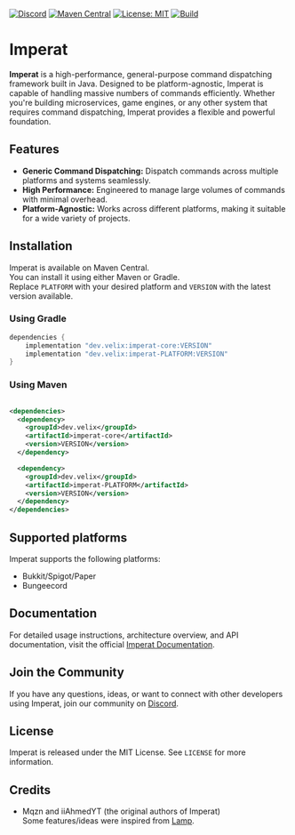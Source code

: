 [![Discord](https://discord.com/api/guilds/1285395980610568192/widget.png)](https://discord.gg/ZwSF6xZFdU)
[![Maven Central](https://img.shields.io/maven-metadata/v/https/repo1.maven.org/maven2/dev/velix/imperat-core/maven-metadata.xml.svg?label=maven%20central&colorB=brightgreen)](https://search.maven.org/artifact/dev.velix/imperat-core)
[![License: MIT](https://img.shields.io/badge/License-MIT-yellow.svg)](https://opensource.org/licenses/MIT)
[![Build](https://github.com/VelixDevelopments/Imperat/actions/workflows/build.yml/badge.svg)](https://github.com/VelixDevelopments/Imperat/actions/workflows/build.yml)
# Imperat

**Imperat** is a high-performance, general-purpose command dispatching framework built in Java.
Designed to be platform-agnostic, Imperat is capable of handling massive numbers of commands efficiently.
Whether you're building microservices, game engines, or any other system that requires command dispatching,
Imperat provides a flexible and powerful foundation.

## Features

- **Generic Command Dispatching:** Dispatch commands across multiple platforms and systems seamlessly.
- **High Performance:** Engineered to manage large volumes of commands with minimal overhead.
- **Platform-Agnostic:** Works across different platforms, making it suitable for a wide variety of projects.

## Installation

Imperat is available on Maven Central.<br>
You can install it using either Maven or Gradle.<br>
Replace `PLATFORM` with your desired platform and `VERSION` with the latest version available.

### Using Gradle

```gradle
dependencies {
    implementation "dev.velix:imperat-core:VERSION"
    implementation "dev.velix:imperat-PLATFORM:VERSION"
}
```

### Using Maven

```xml

<dependencies>
  <dependency>
    <groupId>dev.velix</groupId>
    <artifactId>imperat-core</artifactId>
    <version>VERSION</version>
  </dependency>

  <dependency>
    <groupId>dev.velix</groupId>
    <artifactId>imperat-PLATFORM</artifactId>
    <version>VERSION</version>
  </dependency>
</dependencies>

```

## Supported platforms

Imperat supports the following platforms:

- Bukkit/Spigot/Paper
- Bungeecord

## Documentation

For detailed usage instructions, architecture overview, and API documentation,
visit the official [Imperat Documentation](https://docs.velix.dev/Imperat/).

## Join the Community

If you have any questions, ideas,
or want to connect with other developers using Imperat, join our community on [Discord](https://discord.gg/MX9MkaDT5W).

## License

Imperat is released under the MIT License. See `LICENSE` for more information.

## Credits

- Mqzn and iiAhmedYT (the original authors of Imperat) <br>
  Some features/ideas were inspired from [Lamp](https://github.com/Revxrsal/Lamp).